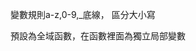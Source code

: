 <?php
    $name = 'roger3';
    echo 'hello ' , $name; // 字串相加 使用 .
    echo 'hello ' . $name; // 字串相加 使用 .
?>

變數規則a-z,0-9,_底線， 區分大小寫


預設為全域函數，在函數裡面為獨立局部變數